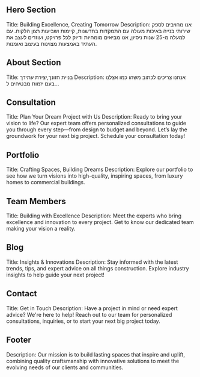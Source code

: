 ## Hero Section

Title: Building Excellence, Creating Tomorrow
Description: אנו מחויבים לספק שירותי בנייה באיכות מעולה עם התמקדות בחדשנות, קיימות ושביעות רצון הלקוח. עם למעלה מ-25 שנות ניסיון, אנו מביאים מומחיות ודיוק לכל פרויקט, ועוזרים לעצב את העתיד באמצעות מצוינות בעיצוב ואומנות.

## About Section

Title: בניית חזונך,יצירת עתידך
Description: אנחנו צריכים לכתוב משהו כמו אצלנו בעם יזמות מבטיחים ל...

## Consultation

Title: Plan Your Dream Project with Us
Description: Ready to bring your vision to life? Our expert team offers
personalized consultations to guide you through every step—from
design to budget and beyond. Let’s lay the groundwork for your
next big project. Schedule your consultation today!

## Portfolio

Title: Crafting Spaces, Building Dreams
Description: Explore our portfolio to see how we turn visions into high-quality, inspiring spaces, from luxury homes to commercial buildings.

## Team Members

Title: Building with Excellence
Description: Meet the experts who bring excellence and innovation to every
project. Get to know our dedicated team making your vision a reality.

## Blog

Title: Insights & Innovations
Description: Stay informed with the latest trends, tips, and expert advice on all things construction. Explore industry insights to help guide your next project!

## Contact

Title: Get in Touch
Description: Have a project in mind or need expert advice? We're here to
help! Reach out to our team for personalized consultations, inquiries, or to start your next big project today.

## Footer

Description: Our mission is to build lasting spaces that inspire and uplift, combining quality craftsmanship with innovative solutions to meet
the evolving needs of our clients and communities.
